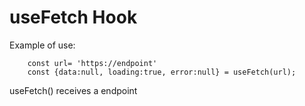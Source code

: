 # useFetch Hook

Example of use:

```
    const url= 'https://endpoint'
    const {data:null, loading:true, error:null} = useFetch(url);
```

useFetch() receives a endpoint